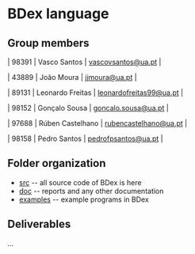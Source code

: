 # BDex language



## Group members


| 98391 | Vasco Santos | vascovsantos@ua.pt |

| 43889 | João Moura | jjmoura@ua.pt |

| 89131 | Leonardo Freitas | leonardofreitas99@ua.pt |

| 98152 | Gonçalo Sousa | goncalo.sousa@ua.pt |

| 97688 | Rúben Castelhano | rubencastelhano@ua.pt |

| 98158 | Pedro Santos | pedrofpsantos@ua.pt |

## Folder organization

- [src](./src/) -- all source code of BDex is here
- [doc](./doc/) -- reports and any other documentation 
- [examples](./examples/) -- example programs in BDex

## Deliverables

...



